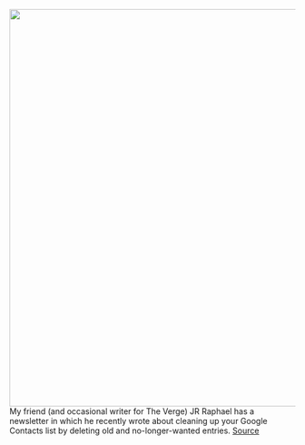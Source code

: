 <img src='https://cdn.vox-cdn.com/thumbor/zTBzOjycX07hspHfHerM385iAag=/0x0:2040x1360/1200x800/filters:focal(857x517:1183x843)/cdn.vox-cdn.com/uploads/chorus_image/image/69773669/acastro_210104_1777_google_0001.0.jpg' width='700px' /><br/>
My friend (and occasional writer for The Verge) JR Raphael has a newsletter in which he recently wrote about cleaning up your Google Contacts list by deleting old and no-longer-wanted entries.
<a href='https://www.theverge.com/22639735/google-contacts-delete-save-declutter-how-to'> Source <a/>